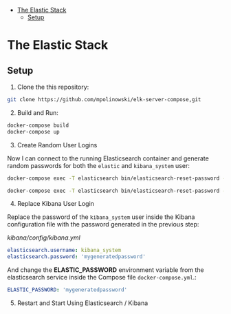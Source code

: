 <!-- TOC -->

- [The Elastic Stack](#the-elastic-stack)
  - [Setup](#setup)

<!-- /TOC -->


# The Elastic Stack

## Setup

1. Clone the this repository:

```bash
git clone https://github.com/mpolinowski/elk-server-compose,git
```

2. Build and Run:

```bash
docker-compose build
docker-compose up
```

3. Create Random User Logins

Now I can connect to the running Elasticsearch container and generate random passwords for both the `elastic` and `kibana_system` user:


```bash
docker-compose exec -T elasticsearch bin/elasticsearch-reset-password --batch --user elastic
```


```bash
docker-compose exec -T elasticsearch bin/elasticsearch-reset-password --batch --user kibana_system
```


4. Replace Kibana User Login

Replace the password of the `kibana_system` user inside the Kibana configuration file with the password generated in the previous step:


_kibana/config/kibana.yml_


```yml
elasticsearch.username: kibana_system
elasticsearch.password: 'mygeneratedpassword'
```


And change the __ELASTIC_PASSWORD__ environment variable from the elasticsearch service inside the Compose file `docker-compose.yml`.:


```yml
ELASTIC_PASSWORD: 'mygeneratedpassword'
```

5. Restart and Start Using Elasticsearch / Kibana